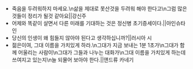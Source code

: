 - 죽음을 두려워하지 마세요.\n삶을 제대로 못산것을 두려워 해야 한다고\n그럼 많은것들이 정리가 될것 같아요||강신주
- 어제와 똑같이 살면서 다른 미래를 기대하는 것은 정신병 초기증세이다.||아인슈타인
- 당신의 인생이 왜 힘들지 않아야 된다고 생각하십니까?||러시아 시
- 젊은이여, 그대 이름을 가치있게 하라.\n그대가 지금 보내는 1분 1초가\n그대가 함께 어울리는 사람이\n그대가 그들과 나누는 대화가\n그대 이름을 가치있게 하는데 쓰여지고 있는지\n늘 되물어 보아야 한다.||앤드류 카네기
